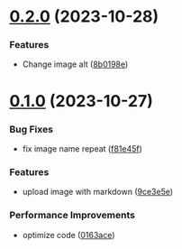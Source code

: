 # [0.2.0](https://github.com/cc-hearts/upic-vscode/compare/v0.1.0...v0.2.0) (2023-10-28)

### Features

- Change image alt ([8b0198e](https://github.com/cc-hearts/upic-vscode/commit/8b0198eae18ea861741e1f2ed5f3ba0c3275f183))

# [0.1.0](https://github.com/cc-hearts/upic-vscode/compare/9ce3e5ec7567037246992cd8ee77b856422c6737...v0.1.0) (2023-10-27)

### Bug Fixes

- fix image name repeat ([f81e45f](https://github.com/cc-hearts/upic-vscode/commit/f81e45f7636e2ba9e0fbc19fed32ebe09b5f83fb))

### Features

- upload image with markdown ([9ce3e5e](https://github.com/cc-hearts/upic-vscode/commit/9ce3e5ec7567037246992cd8ee77b856422c6737))

### Performance Improvements

- optimize code ([0163ace](https://github.com/cc-hearts/upic-vscode/commit/0163aceb7082e72ab86490b8bec5fb965bdd3500))
